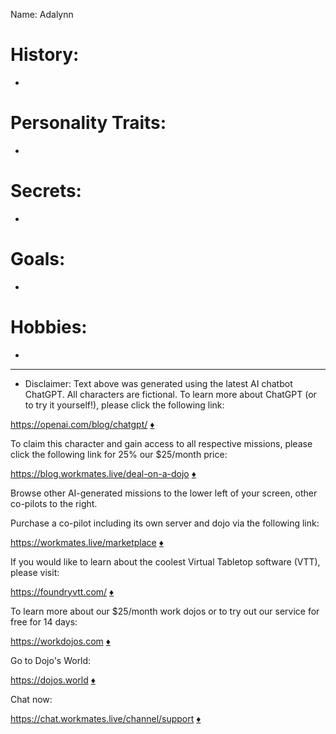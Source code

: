 Name: Adalynn

# History:

-

# Personality Traits:

-

# Secrets:

-


# Goals:

-

# Hobbies:

-

---
* Disclaimer:  Text above was generated using the latest AI chatbot ChatGPT.  All characters are fictional.  To learn more about ChatGPT (or to try it yourself!), please click the following link:

https://openai.com/blog/chatgpt/ [:diamonds:](https://openai.com/blog/chatgpt/)

To claim this character and gain access to all respective missions, please click the following link for 25% our $25/month price:  

https://blog.workmates.live/deal-on-a-dojo [:diamonds:](https://blog.workmates.live/deal-on-a-dojo)

Browse other AI-generated missions to the lower left of your screen, other co-pilots to the right.

Purchase a co-pilot including its own server and dojo via the following link:

https://workmates.live/marketplace [:diamonds:](https://workmates.live/marketplace)

If you would like to learn about the coolest Virtual Tabletop software (VTT), please visit:   

https://foundryvtt.com/ [:diamonds:](https://foundryvtt.com/)

To learn more about our $25/month work dojos or to try out our service for free for 14 days:   

https://workdojos.com [:diamonds:](https://workdojos)

Go to Dojo's World:   

https://dojos.world [:diamonds:](https://dojos.world)

Chat now:

https://chat.workmates.live/channel/support [:diamonds:](https://chat.workmates.live/channel/support)